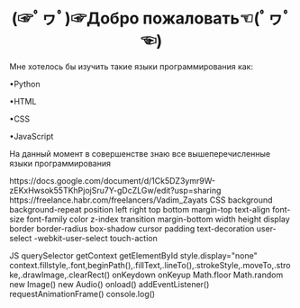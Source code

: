 <div align='center'>
  <h1>(☞ﾟヮﾟ)☞Добро пожаловать☜(ﾟヮﾟ☜)</h1>
</div>
Мне хотелось бы изучить такие языки программирования как:<p>
  •Python<p>
  •HTML<p>
  •CSS<p>
  •JavaScript<p>
  На данный момент в совершенстве знаю все вышеперечисленные языки программирования<p>
  https://docs.google.com/document/d/1Ck5DZ3ymr9W-zEKxHwsok55TKhPjojSru7Y-gDcZLGw/edit?usp=sharing
    https://freelance.habr.com/freelancers/Vadim_Zayats
CSS
background
background-repeat
position
left
right
top
bottom
margin-top
text-align
font-size
font-family
color
z-index
transition
margin-bottom
width
height
display
border
border-radius
box-shadow
cursor
padding
text-decoration
user-select
-webkit-user-select
touch-action


JS
querySelector
getContext
getElementById
style.display="none"
context.fillstyle,.font,beginPath(),.fillText,.lineTo(),.strokeStyle,.moveTo,.stroke,.drawImage,.clearRect()
onKeydown
onKeyup
Math.floor
Math.random
new Image()
new Audio()
onload()
addEventListener()
requestAnimationFrame()
console.log()
